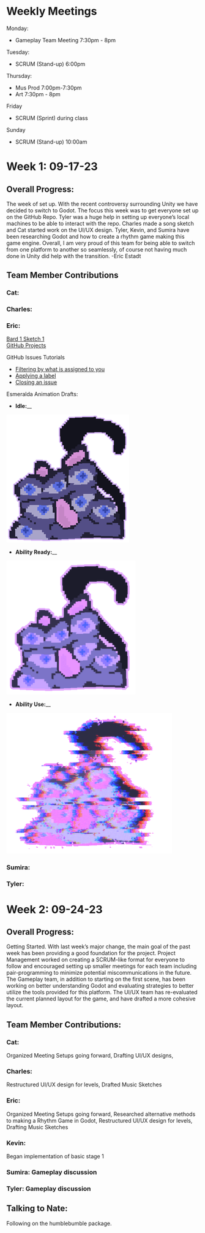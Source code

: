 # Weekly Meetings
Monday:
- Gameplay Team Meeting 7:30pm - 8pm
  
Tuesday: 
- SCRUM (Stand-up) 6:00pm
  
Thursday: 
- Mus Prod 7:00pm-7:30pm
- Art  7:30pm - 8pm
  
Friday
- SCRUM (Sprint) during class
  
Sunday
- SCRUM (Stand-up) 10:00am
  
# Week 1: 09-17-23
## Overall Progress:
The week of set up. With the recent controversy surrounding Unity we have decided to switch to Godot. The focus this week was to get everyone set up on the GitHub Repo. Tyler was a huge help in setting up everyone’s local machines to be able to interact with the repo. Charles made a song sketch and Cat started work on the UI/UX design. Tyler, Kevin, and Sumira have been researching Godot and how to create a rhythm game making this game engine. Overall, I am very proud of this team for being able to switch from one platform to another so seamlessly, of course not having much done in Unity did help with the transition.
-Eric Estadt 

## Team Member Contributions

### Cat:
### Charles:

### Eric:
[Bard 1 Sketch 1](https://drive.google.com/drive/folders/1tQsRbeR7yG6Xl4G4BrrJ6xlLuG4eQEjE?usp=drive_link)\
[GitHub Projects](https://github.com/EricJ-code/BardyBash/projects?query=is%3Aopen)

GitHub Issues Tutorials
- [Filtering by what is assigned to you](https://scribehow.com/shared/Filter_assigned_issues_on_GitHub_repository__twtT9QjoTt2mvvr6BQFGgw)
- [Applying a label](https://scribehow.com/shared/Applying_a_label_to_a_GitHub_issue__q9qH6a_iQ3qa7Mr8r9fpWA)
- [Closing an issue](https://scribehow.com/shared/Close_a_Test_Issue_on_GitHub_Repository__fgRZQiCCRNyLYsnRi2NnkQ)

Esmeralda Animation Drafts:
- **Idle:**__
  
![Esmeralda-Wiggle.gif](https://github.com/EricJ-code/BardyBash/blob/master/Assets/Esmeralda/Esmeralda-Wiggle.gif)

- **Ability Ready:**__
  
![Esmeralda-Ability-Ready.gif](https://github.com/EricJ-code/BardyBash/blob/master/Assets/Esmeralda/Esmeralda-Ability-Ready.gif)

- **Ability Use:**__
  
![Esmeralda-Ability-Use.gif](https://github.com/EricJ-code/BardyBash/blob/master/Assets/Esmeralda/Esmeralda-Ability-Use.gif)

### Sumira:

### Tyler:

# Week 2: 09-24-23
## Overall Progress: 
Getting Started. With last week’s major change, the main goal of the past week has been providing a good foundation for the project. Project Management worked on creating a SCRUM-like format for everyone to follow and encouraged setting up smaller meetings for each team including pair-programming to minimize potential miscommunications in the future. The Gameplay team, in addition to starting on the first scene, has been working on better understanding Godot and evaluating strategies to better utilize the tools provided for this platform. The UI/UX team has re-evaluated the current planned layout for the game, and have drafted a more cohesive layout. 
## Team Member Contributions:
### Cat: 
Organized Meeting Setups going forward, Drafting UI/UX designs, 
### Charles: 
Restructured UI/UX design for levels, Drafted Music Sketches
### Eric: 
Organized Meeting Setups going forward, Researched alternative methods to making a Rhythm Game in Godot, Restructured UI/UX design for levels, Drafting Music Sketches 
### Kevin: 
Began implementation of basic stage 1
### Sumira: Gameplay discussion
### Tyler: Gameplay discussion 

## Talking to Nate:
Following on the humblebumble package.
